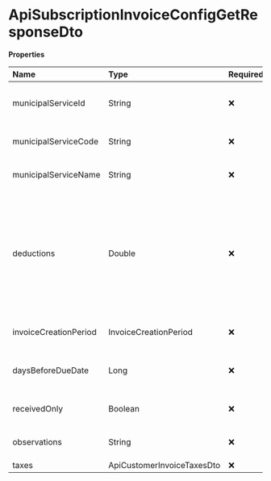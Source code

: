# ApiSubscriptionInvoiceConfigGetResponseDto

**Properties**

| Name                  | Type                       | Required | Description                                                                                                        |
| :-------------------- | :------------------------- | :------- | :----------------------------------------------------------------------------------------------------------------- |
| municipalServiceId    | String                     | ❌       | Unique municipal service identifier                                                                                |
| municipalServiceCode  | String                     | ❌       | Municipal Service Code                                                                                             |
| municipalServiceName  | String                     | ❌       | Name of municipal service                                                                                          |
| deductions            | Double                     | ❌       | Deductions. Deductions do not change the total value of the invoice, but they do change the ISS calculation basis. |
| invoiceCreationPeriod | InvoiceCreationPeriod      | ❌       | When the invoice will be issued                                                                                    |
| daysBeforeDueDate     | Long                       | ❌       | Number of days before billing due date                                                                             |
| receivedOnly          | Boolean                    | ❌       | Issue only for paid charges                                                                                        |
| observations          | String                     | ❌       | Additional notes on the invoice                                                                                    |
| taxes                 | ApiCustomerInvoiceTaxesDto | ❌       |                                                                                                                    |

<!-- This file was generated by liblab | https://liblab.com/ -->
